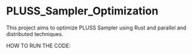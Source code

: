 # PLUSS_Sampler_Optimization

This project aims to optimize PLUSS Sampler using Rust and parallel and distributed techniques.

HOW TO RUN THE CODE:


